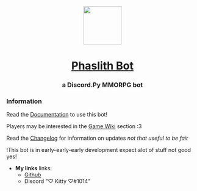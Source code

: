 <div align="center">
<!-- Title: -->
<a href="https://github.com/Catfiji/Phaslith-Bot/">
    <img src="https://i.ibb.co/mJ1kYp3/index11.jpg" height="100">
  </a>
<h1><a href="https://github.com/Catfiji/Phaslith-Bot">Phaslith Bot</a></h1>
<!-- Short description: -->
<h3>a Discord.Py MMORPG bot</h3>
</div>

### Information

Read the [Documentation](DOCS.md) to use this bot!

Players may be interested in the [Game Wiki](GameWiki.md) section :3

Read the [Changelog](CHANGELOG.md) for information on updates *not that useful to be fair*

!This bot is in early-early-early development expect alot of stuff not good yes!



 - **My links** links:  
    - [Github](https://github.com/Catfiji) 
    - Discord "♡ Kitty ♡#1014"

